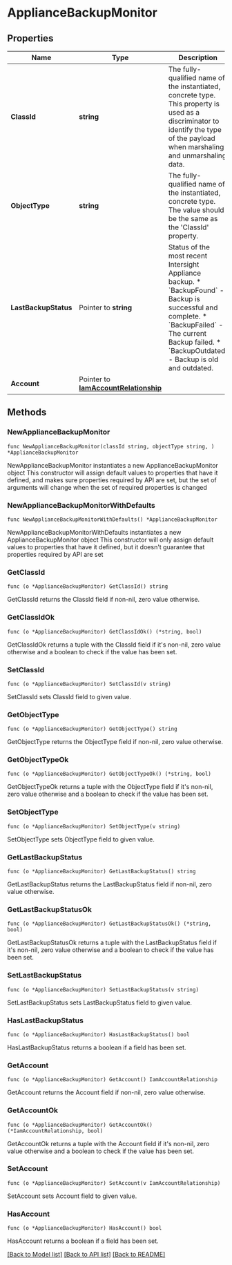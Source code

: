 # ApplianceBackupMonitor

## Properties

Name | Type | Description | Notes
------------ | ------------- | ------------- | -------------
**ClassId** | **string** | The fully-qualified name of the instantiated, concrete type. This property is used as a discriminator to identify the type of the payload when marshaling and unmarshaling data. | [default to "appliance.BackupMonitor"]
**ObjectType** | **string** | The fully-qualified name of the instantiated, concrete type. The value should be the same as the &#39;ClassId&#39; property. | [default to "appliance.BackupMonitor"]
**LastBackupStatus** | Pointer to **string** | Status of the most recent Intersight Appliance backup. * &#x60;BackupFound&#x60; - Backup is successful and complete. * &#x60;BackupFailed&#x60; - The current Backup failed. * &#x60;BackupOutdated&#x60; - Backup is old and outdated. | [optional] [readonly] [default to "BackupFound"]
**Account** | Pointer to [**IamAccountRelationship**](IamAccountRelationship.md) |  | [optional] 

## Methods

### NewApplianceBackupMonitor

`func NewApplianceBackupMonitor(classId string, objectType string, ) *ApplianceBackupMonitor`

NewApplianceBackupMonitor instantiates a new ApplianceBackupMonitor object
This constructor will assign default values to properties that have it defined,
and makes sure properties required by API are set, but the set of arguments
will change when the set of required properties is changed

### NewApplianceBackupMonitorWithDefaults

`func NewApplianceBackupMonitorWithDefaults() *ApplianceBackupMonitor`

NewApplianceBackupMonitorWithDefaults instantiates a new ApplianceBackupMonitor object
This constructor will only assign default values to properties that have it defined,
but it doesn't guarantee that properties required by API are set

### GetClassId

`func (o *ApplianceBackupMonitor) GetClassId() string`

GetClassId returns the ClassId field if non-nil, zero value otherwise.

### GetClassIdOk

`func (o *ApplianceBackupMonitor) GetClassIdOk() (*string, bool)`

GetClassIdOk returns a tuple with the ClassId field if it's non-nil, zero value otherwise
and a boolean to check if the value has been set.

### SetClassId

`func (o *ApplianceBackupMonitor) SetClassId(v string)`

SetClassId sets ClassId field to given value.


### GetObjectType

`func (o *ApplianceBackupMonitor) GetObjectType() string`

GetObjectType returns the ObjectType field if non-nil, zero value otherwise.

### GetObjectTypeOk

`func (o *ApplianceBackupMonitor) GetObjectTypeOk() (*string, bool)`

GetObjectTypeOk returns a tuple with the ObjectType field if it's non-nil, zero value otherwise
and a boolean to check if the value has been set.

### SetObjectType

`func (o *ApplianceBackupMonitor) SetObjectType(v string)`

SetObjectType sets ObjectType field to given value.


### GetLastBackupStatus

`func (o *ApplianceBackupMonitor) GetLastBackupStatus() string`

GetLastBackupStatus returns the LastBackupStatus field if non-nil, zero value otherwise.

### GetLastBackupStatusOk

`func (o *ApplianceBackupMonitor) GetLastBackupStatusOk() (*string, bool)`

GetLastBackupStatusOk returns a tuple with the LastBackupStatus field if it's non-nil, zero value otherwise
and a boolean to check if the value has been set.

### SetLastBackupStatus

`func (o *ApplianceBackupMonitor) SetLastBackupStatus(v string)`

SetLastBackupStatus sets LastBackupStatus field to given value.

### HasLastBackupStatus

`func (o *ApplianceBackupMonitor) HasLastBackupStatus() bool`

HasLastBackupStatus returns a boolean if a field has been set.

### GetAccount

`func (o *ApplianceBackupMonitor) GetAccount() IamAccountRelationship`

GetAccount returns the Account field if non-nil, zero value otherwise.

### GetAccountOk

`func (o *ApplianceBackupMonitor) GetAccountOk() (*IamAccountRelationship, bool)`

GetAccountOk returns a tuple with the Account field if it's non-nil, zero value otherwise
and a boolean to check if the value has been set.

### SetAccount

`func (o *ApplianceBackupMonitor) SetAccount(v IamAccountRelationship)`

SetAccount sets Account field to given value.

### HasAccount

`func (o *ApplianceBackupMonitor) HasAccount() bool`

HasAccount returns a boolean if a field has been set.


[[Back to Model list]](../README.md#documentation-for-models) [[Back to API list]](../README.md#documentation-for-api-endpoints) [[Back to README]](../README.md)


